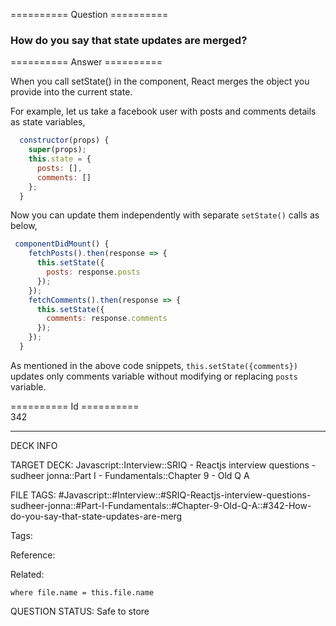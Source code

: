 ========== Question ==========  

### How do you say that state updates are merged?  

========== Answer ==========  

When you call setState() in the component, React merges the object you provide into the current state.

For example, let us take a facebook user with posts and comments details as state variables,

```javascript
  constructor(props) {
    super(props);
    this.state = {
      posts: [],
      comments: []
    };
  }
```

Now you can update them independently with separate `setState()` calls as below,

```javascript
 componentDidMount() {
    fetchPosts().then(response => {
      this.setState({
        posts: response.posts
      });
    });
    fetchComments().then(response => {
      this.setState({
        comments: response.comments
      });
    });
  }
```

As mentioned in the above code snippets, `this.setState({comments})` updates only comments variable without modifying or replacing `posts` variable.

========== Id ==========  
342

---

DECK INFO

TARGET DECK: Javascript::Interview::SRIQ - Reactjs interview questions - sudheer jonna::Part I - Fundamentals::Chapter 9 - Old Q A

FILE TAGS: #Javascript::#Interview::#SRIQ-Reactjs-interview-questions-sudheer-jonna::#Part-I-Fundamentals::#Chapter-9-Old-Q-A::#342-How-do-you-say-that-state-updates-are-merg

Tags:

Reference:

Related:

```dataview
where file.name = this.file.name
```
QUESTION STATUS: Safe to store
